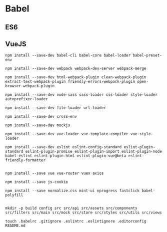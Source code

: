 # Babel

## ES6

## VueJS

    npm install --save-dev babel-cli babel-core babel-loader babel-preset-env

    npm install --save-dev webpack webpack-dev-server webpack-merge

    npm install --save-dev html-webpack-plugin clean-webpack-plugin extract-text-webpack-plugin friendly-errors-webpack-plugin open-browser-webpack-plugin

    npm install --save-dev node-sass sass-loader css-loader style-loader autoprefixer-loader

    npm install --save-dev file-loader url-loader

    npm install --save-dev cross-env

    npm install --save-dev mockjs

    npm install --save-dev vue-loader vue-template-compiler vue-style-loader

    npm install --save-dev eslint eslint-config-standard eslint-plugin-standard eslint-plugin-promise eslint-plugin-import eslint-plugin-node babel-eslint eslint-plugin-html eslint-plugin-vue@beta eslint-friendly-formatter


    npm install --save vue vue-router vuex axios

    npm install --save js-cookie

    npm install --save normalize.css mint-ui nprogress fastclick babel-polyfill


    mkdir -p build config src src/api src/assets src/components src/filters src/main src/mock src/store src/styles src/utils src/views

    touch .babelrc .gitignore .eslintrc .eslintignore .editorconfig README.md
